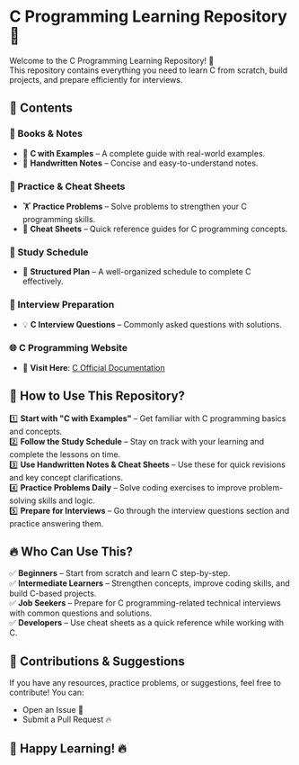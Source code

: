 # C Programming Learning Repository 🚀

Welcome to the C Programming Learning Repository! 🚀  
This repository contains everything you need to learn C from scratch, build projects, and prepare efficiently for interviews.

## 📖 Contents

### 📂 Books & Notes
- 📘 **C with Examples** – A complete guide with real-world examples.
- 📝 **Handwritten Notes** – Concise and easy-to-understand notes.

### 📂 Practice & Cheat Sheets
- 🏋 **Practice Problems** – Solve problems to strengthen your C programming skills.
- 📜 **Cheat Sheets** – Quick reference guides for C programming concepts.

### 📂 Study Schedule
- 📅 **Structured Plan** – A well-organized schedule to complete C effectively.

### 📂 Interview Preparation
- 💡 **C Interview Questions** – Commonly asked questions with solutions.

### 🌐 C Programming Website
- 🔗 **Visit Here**: [C Official Documentation](https://en.cppreference.com/w/c)

## 🚀 How to Use This Repository?

1️⃣ **Start with "C with Examples"** – Get familiar with C programming basics and concepts.  
2️⃣ **Follow the Study Schedule** – Stay on track with your learning and complete the lessons on time.  
3️⃣ **Use Handwritten Notes & Cheat Sheets** – Use these for quick revisions and key concept clarifications.  
4️⃣ **Practice Problems Daily** – Solve coding exercises to improve problem-solving skills and logic.  
5️⃣ **Prepare for Interviews** – Go through the interview questions section and practice answering them.

## 🔥 Who Can Use This?

✅ **Beginners** – Start from scratch and learn C step-by-step.  
✅ **Intermediate Learners** – Strengthen concepts, improve coding skills, and build C-based projects.  
✅ **Job Seekers** – Prepare for C programming-related technical interviews with common questions and solutions.  
✅ **Developers** – Use cheat sheets as a quick reference while working with C.

## 🤝 Contributions & Suggestions

If you have any resources, practice problems, or suggestions, feel free to contribute! You can:

- Open an Issue 📌  
- Submit a Pull Request 🔥  

## 🎯 Happy Learning! 🔥

